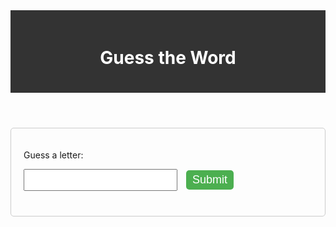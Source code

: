 <!DOCTYPE html>
<html>
<head>
  <title>Guess the Word</title>
  <style>
    header {
      background-color: #333;
      color: white;
      text-align: center;
      padding: 20px;
    }
    main {
      margin: 20px auto;
      max-width: 600px;
      padding: 20px;
      border: 1px solid #ccc;
      border-radius: 5px;
    }
    /* Style the input field and button */
    input[type="text"] {
      font-size: 18px;
      padding: 5px;
      margin-right: 10px;
    }
    button {
      font-size: 18px;
      padding: 5px 10px;
      background-color: #4CAF50;
      color: white;
      border: none;
      border-radius: 5px;
      cursor: pointer;
    }
    /* Style the message area */
    #message {
      margin-top: 10px;
      font-size: 20px;
      font-weight: bold;
    }
  </style>
</head>
<body>
  <header>
    <h1>Guess the Word</h1>
  </header>
  <main>
    <p id="progress"></p>
    <p>Guess a letter:</p>
    <input type="text" id="guess">
    <button id="submit">Submit</button>
    <p id="guesses"></p>
    <p id="message"></p>
  </main>
  <script>
    // Define the game data
    var words = ["apple", "banana", "cherry", "orange", "peach", "pear"];
    var selected_word = words[Math.floor(Math.random() * words.length)];
    var game_data = {
      "guesses": [],
      "progress": "_".repeat(selected_word.length)
    };
    var max_guesses = 6;
    var guesses_left = max_guesses;
    function updateDisplay() {
      document.getElementById("progress").innerHTML = game_data["progress"].split("").join(" ");
      document.getElementById("guesses").innerHTML = "Guesses: " + game_data["guesses"].join(", ");
    }
    function checkWin() {
      if (game_data["progress"] === selected_word) {
        document.getElementById("message").innerHTML = "Congratulations, you guessed the word!";
        document.getElementById("guess").disabled = true;
        document.getElementById("submit").disabled = true;
      }
    }
    function checkLose() {
      if (guesses_left === 0) {
        document.getElementById("message").innerHTML = "Sorry, you ran out of guesses. The word was " + selected_word + ".";
        document.getElementById("guess").disabled = true;
        document.getElementById("submit").disabled = true;
      }
    }
    function guessLetter() {
      var guess = document.getElementById("guess").value.toLowerCase();
      if (selected_word.includes(guess)) {
        for (var i = 0; i < selected_word.length; i++) {
          if (selected_word[i] === guess) {
            game_data["progress"] = game_data["progress"].substr(0, i) + guess + game_data["progress"].
